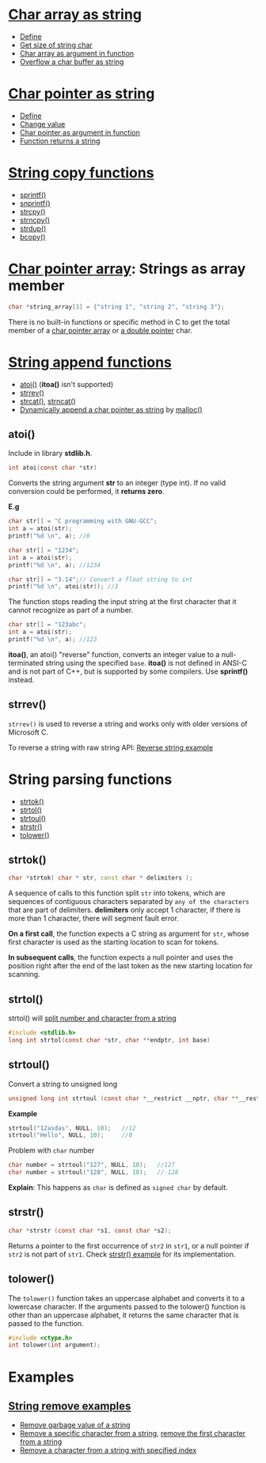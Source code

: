# [Char array as string](Char%20array%20as%20string.md)

* [Define](Char%20array%20as%20string.md#define)
* [Get size of string char](Char%20array%20as%20string.md#get-size-of-string-char)
* [Char array as argument in function](Char%20array%20as%20string.md#char-array-as-argument-in-function)
* [Overflow a char buffer as string](Char%20array%20as%20string.md#overflow-a-char-buffer-as-string)

# [Char pointer as string](Char%20pointer%20as%20string.md)
* [Define](Char%20pointer%20as%20string.md#define)
* [Change value](Char%20pointer%20as%20string.md#change-value)
* [Char pointer as argument in function](Char%20pointer%20as%20string.md#char-pointer-as-argument-in-function)
* [Function returns a string](Char%20pointer%20as%20string.md#function-returns-a-string)

# [String copy functions](String%20copy%20functions.md)

* [sprintf()](String%20copy%20functions.md#sprintf)
* [snprintf()](String%20copy%20functions.md#snprintf)
* [strcpy()](String%20copy%20functions.md#strcpy)
* [strncpy()](String%20copy%20functions.md#strncpy)
* [strdup()](String%20copy%20functions.md#strdup)
* [bcopy()](String%20copy%20functions.md#bcopy)

# [Char pointer array](../Array/Two%20dimension%20array%20on%20heap%20memory.md#create-a-char-pointer-with-row-stored-on-stack-memory-and-column-stored-on-heap-memory): Strings as array member

```c
char *string_array[3] = {"string 1", "string 2", "string 3"};
```
There is no built-in functions or specific method in C to get the total member of a [char pointer array](../Array/Two%20dimension%20array%20on%20heap%20memory.md#create-a-char-pointer-with-row-stored-on-stack-memory-and-column-stored-on-heap-memory) or [a double pointer](../../Physical%20layer/Memory/Pointer/Pointer%20to%20pointer.md) char.

# [String append functions](String%20append%20functions.md)

* [atoi()](#atoi) (**itoa()** isn't supported)
* [strrev()](#strrev)
* [strcat()](#String%20append%20functions.md#strcat), [strncat()](String%20append%20functions.md#strncat)
* [Dynamically append a char pointer as string](String%20append%20functions.md#dynamically-append-a-char-pointer-as-string) by [malloc()](../../Physical%20layer/Memory/Dynamic%20memory%20allocation/API.md#malloc)

## atoi()

Include in library **stdlib.h**.

```c
int atoi(const char *str)
```
Converts the string argument **str** to an integer (type int).  If no valid conversion could be performed, it **returns zero**.

**E.g**

```c
char str[] = "C programming with GNU-GCC";
int a = atoi(str);
printf("%d \n", a); //0
```   

```c
char str[] = "1234";
int a = atoi(str);
printf("%d \n", a); //1234
```
```c
char str[] = "3.14";// Convert a float string to int
printf("%d \n", atoi(str)); //3
 ```
The function stops reading the input string at the first character that it cannot recognize as part of a number.

```c
char str[] = "123abc";
int a = atoi(str);
printf("%d \n", a); //123
```

**itoa()**, an atoi() "reverse" function, converts an integer value to a null-terminated string using the specified ``base``. **itoa()** is not defined in ANSI-C and is not part of C++, but is supported by some compilers. Use **sprintf()** instead.

## strrev()

``strrev()`` is used to reverse a string and works only with older versions of Microsoft C.

To reverse a string with raw string API: [Reverse string example](https://github.com/TranPhucVinh/C/blob/master/Introduction/Data%20structure/String/String%20parsing%20examples.md#example-4)

# String parsing functions

* [strtok()](#strtok)
* [strtol()](#strtol)
* [strtoul()](#strtoul)
* [strstr()](#strstr)
* [tolower()](#tolower)

## strtok()

```cpp
char *strtok( char * str, const char * delimiters );
```

A sequence of calls to this function split ``str`` into tokens, which are sequences of contiguous characters separated by ``any of the characters`` that are part of delimiters. **delimiters** only accept 1 character, if there is more than 1 character, there will segment fault error.

**On a first call**, the function expects a C string as argument for ``str``, whose first character is used as the starting location to scan for tokens.

**In subsequent calls**, the function expects a null pointer and uses the position right after the end of the last token as the new starting location for scanning.

## strtol()

strtol() will [split number and character from a string](String%20parsing%20functions.md#strtol-split-number-and-character-from-a-string)

```c
#include <stdlib.h>
long int strtol(const char *str, char **endptr, int base)
```

## strtoul()

Convert a string to unsigned long

```c
unsigned long int strtoul (const char *__restrict __nptr, char **__restrict __endptr, int __base)
```
**Example**
```c
strtoul("12asdas", NULL, 10);   //12
strtoul("Hello", NULL, 10);     //0
```
Problem with ``char`` number
```c
char number = strtoul("127", NULL, 10);   //127
char number = strtoul("128", NULL, 10);   //-128
```

**Explain**: This happens as ``char`` is defined as ``signed char`` by default. 

## strstr()

```c
char *strstr (const char *s1, const char *s2);
```

Returns a pointer to the first occurrence of ``str2`` in ``str1``, or a null pointer if ``str2`` is not part of ``str1``. Check [strstr() example](strstr()%20examples.md) for its implementation.

## tolower()

The ``tolower()`` function takes an uppercase alphabet and converts it to a lowercase character. If the arguments passed to the tolower() function is other than an uppercase alphabet, it returns the same character that is passed to the function.

```c
#include <ctype.h>
int tolower(int argument);
```

# Examples

## [String remove examples](String%20remove%20examples.md)

* [Remove garbage value of a string](String%20remove%20examples.md#remove-garbage-value-of-a-string)
* [Remove a specific character from a string](String%20remove%20examples.md#remove-a-specific-character-from-a-string), [remove the first character from a string](String%20remove%20examples.md#remove-the-first-character-from-a-string)
* [Remove a character from a string with specified index](String%20remove%20examples.md#remove-a-character-from-a-string-with-specified-index)
